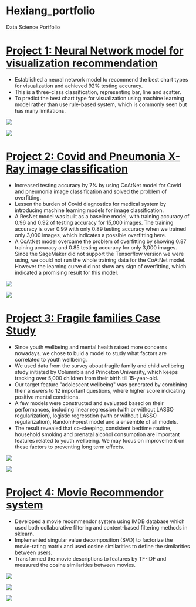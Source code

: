 # Hexiang_portfolio
Data Science Portfolio

# [Project 1: Neural Network model for visualization recommendation](https://github.com/hexiangl1020/vizml_NNmodel)

* Established a neural network model to recommend the best chart types for visualization and achieved 92% testing accuracy. 
* This is a three-class classification, representing bar, line and scatter. 
* To predict the best chart type for visualization using machine learning model rather than use rule-based system, which is commonly seen but has many limitations. 

![](images/train_val.png)

![](images/confusion_matrix.png)

# [Project 2: Covid and Pneumonia X-Ray image classification](https://github.com/hexiangl1020/CoAtNet-covid-19-image-classification)

* Increased testing accuracy by 7% by using CoAtNet model for Covid and pneumonia image classification and solved the problem of overfitting. 
* Lessen the burden of Covid diagnostics for medical system by introducing machine learning models for image classification. 
* A ResNet model was built as a baseline model, with training accuracy of 0.96 and 0.92 of testing accuracy for 15,000 images. The training accuracy is over 0.99 with only 0.89 testing accuracy when we trained only 3,000 images, which indicates a possible overfitting here. 
* A CoAtNet model overcame the problem of overfitting by showing 0.87 training accuracy and 0.85 testing accuracy for only 3,000 images. Since the SageMaker did not support the Tensorflow version we were using, we could not run the whole training data for the CoAtNet model. However the learning curve did not show any sign of overfitting, which indicated a promising result for this model. 

![](images/resnet_partial.png)

![](images/coatnet_partial.png)

# [Project 3: Fragile families Case Study](https://github.com/hexiangl1020/fragile_family)
* Since youth wellbeing and mental health raised more concerns nowadays, we chose to buid a model to study what factors are correlated to youth wellbeing.
* We used data from the survey about fragile family and child wellbeing study initiated by Columnbia and Princeton University, which keeps tracking over 5,000 children from their birth till 15-year-old. 
* Our target feature "adolescent wellbeing" was generated by combining their answers to 12 important questions, where higher score indicating positive mental conditions. 
* A few models were constructed and evaluated based on their performances, including linear regression (with or without LASSO regularization), logistic regresstion (with or without LASSO regularization), RandomForest model and a ensemble of all models. 
* The result revealed that co-sleeping, consistent bedtime routine, household smoking and prenatal alcohol consumption are important features related to youth wellbeing. We may focus on improvement on these factors to preventing long term effects. 

![](images/OOB_error.png)

![](images/OOB_mtry.png)

# [Project 4: Movie Recommendor system](https://github.com/hexiangl1020/Movie_Recommendor)
* Developed a movie recommendor system using IMDB database which used both collaborative filtering and content-based filtering methods in sklearn.
* Implemented singular value decomposition (SVD) to factorize the movie-rating matrix and used cosine similarities to define the similarities between users.
* Transformed the movie descriptions to features by TF-IDF and measured the cosine similarities between movies.


![](images/top500_words.png)

![](images/movie_correlation.png)

![](images/movie_genre.png)
